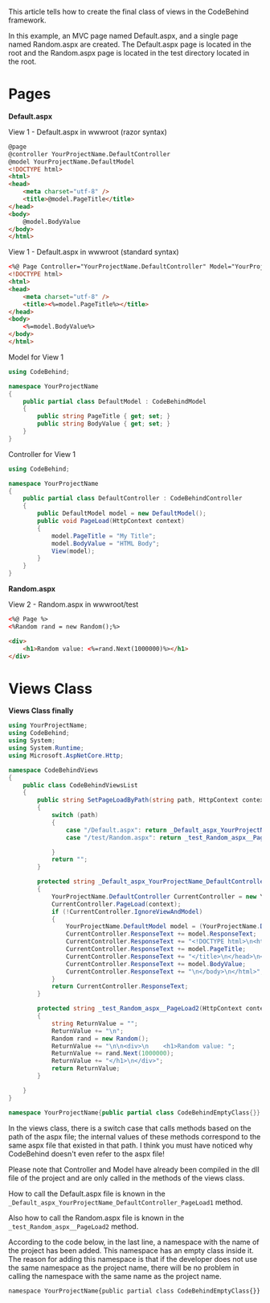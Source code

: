 This article tells how to create the final class of views in the CodeBehind framework.

In this example, an MVC page named Default.aspx, and a single page named Random.aspx are created. The Default.aspx page is located in the root and the Random.aspx page is located in the test directory located in the root.

# Pages

**Default.aspx**

View 1 - Default.aspx in wwwroot (razor syntax)
```aspx
@page
@controller YourProjectName.DefaultController
@model YourProjectName.DefaultModel
<!DOCTYPE html>
<html>
<head>
    <meta charset="utf-8" />
    <title>@model.PageTitle</title>
</head>
<body>
    @model.BodyValue
</body>
</html>
```

View 1 - Default.aspx in wwwroot (standard syntax)
```aspx
<%@ Page Controller="YourProjectName.DefaultController" Model="YourProjectName.DefaultModel" %>
<!DOCTYPE html>
<html>
<head>
    <meta charset="utf-8" />
    <title><%=model.PageTitle%></title>
</head>
<body>
    <%=model.BodyValue%>
</body>
</html>
```

Model for View 1
```csharp
using CodeBehind;

namespace YourProjectName
{
    public partial class DefaultModel : CodeBehindModel
    {
        public string PageTitle { get; set; }
        public string BodyValue { get; set; }
    }
}
```

Controller for View 1
```csharp
using CodeBehind;

namespace YourProjectName
{
    public partial class DefaultController : CodeBehindController
    {
        public DefaultModel model = new DefaultModel();
        public void PageLoad(HttpContext context)
        {
            model.PageTitle = "My Title";
            model.BodyValue = "HTML Body";
            View(model);
        }
    }
}
```

**Random.aspx**

View 2 - Random.aspx in wwwroot/test
```aspx
<%@ Page %>
<%Random rand = new Random();%>

<div>
    <h1>Random value: <%=rand.Next(1000000)%></h1>
</div>
```

# Views Class

**Views Class finally**
```csharp
using YourProjectName;
using CodeBehind;
using System;
using System.Runtime;
using Microsoft.AspNetCore.Http;

namespace CodeBehindViews
{
    public class CodeBehindViewsList
    {
        public string SetPageLoadByPath(string path, HttpContext context)
        {
            switch (path)
            {
                case "/Default.aspx": return _Default_aspx_YourProjectName_DefaultController_PageLoad1(context);
                case "/test/Random.aspx": return _test_Random_aspx__PageLoad2(context);

            }
            return "";
        }

        protected string _Default_aspx_YourProjectName_DefaultController_PageLoad1(HttpContext context)
        {
            YourProjectName.DefaultController CurrentController = new YourProjectName.DefaultController();
            CurrentController.PageLoad(context);
            if (!CurrentController.IgnoreViewAndModel)
            {
                YourProjectName.DefaultModel model = (YourProjectName.DefaultModel)CurrentController.CodeBehindModel;
                CurrentController.ResponseText += model.ResponseText;
                CurrentController.ResponseText += "<!DOCTYPE html>\n<html>\n<head>\n    <meta charset=\"utf-8\" />\n    <title>";
                CurrentController.ResponseText += model.PageTitle;
                CurrentController.ResponseText += "</title>\n</head>\n<body>\n    ";
                CurrentController.ResponseText += model.BodyValue;
                CurrentController.ResponseText += "\n</body>\n</html>";
            }
            return CurrentController.ResponseText;
        }

        protected string _test_Random_aspx__PageLoad2(HttpContext context)
        {
            string ReturnValue = "";
            ReturnValue += "\n";
            Random rand = new Random();
            ReturnValue += "\n\n<div>\n    <h1>Random value: ";
            ReturnValue += rand.Next(1000000);
            ReturnValue += "</h1>\n</div>";
            return ReturnValue;
        }

    }
}

namespace YourProjectName{public partial class CodeBehindEmptyClass{}}
```

In the views class, there is a switch case that calls methods based on the path of the aspx file; the internal values of these methods correspond to the same aspx file that existed in that path.
I think you must have noticed why CodeBehind doesn't even refer to the aspx file!

Please note that Controller and Model have already been compiled in the dll file of the project and are only called in the methods of the views class.

How to call the Default.aspx file is known in the `_Default_aspx_YourProjectName_DefaultController_PageLoad1` method.

Also how to call the Random.aspx file is known in the `_test_Random_aspx__PageLoad2` method.

According to the code below, in the last line, a namespace with the name of the project has been added. This namespace has an empty class inside it. The reason for adding this namespace is that if the developer does not use the same namespace as the project name, there will be no problem in calling the namespace with the same name as the project name.

`namespace YourProjectName{public partial class CodeBehindEmptyClass{}}`
